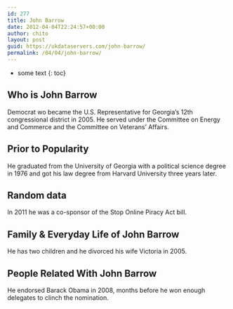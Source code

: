 ```yaml
---
id: 277
title: John Barrow
date: 2012-04-04T22:24:57+00:00
author: chito
layout: post
guid: https://ukdataservers.com/john-barrow/
permalink: /04/04/john-barrow/
---
```


* some text
{: toc}


## Who is  John Barrow
                  
                  
                  
Democrat wo became the U.S. Representative for Georgia&#8217;s 12th congressional district in 2005. He served under the Committee on Energy and Commerce and the Committee on Veterans&#8217; Affairs.
                  
                
                
                
## Prior to Popularity 
                  
                  
                  
He graduated from the University of Georgia with a political science degree in 1976 and got his law degree from Harvard University three years later.
                  
                
                
                
## Random data 
                  
                  
                  
In 2011 he was a co-sponsor of the Stop Online Piracy Act bill.
                  
                
                
                
## Family & Everyday Life of John Barrow
                  
                  
                  
He has two children and he divorced his wife Victoria in 2005.
                  
                
                
                
## People Related With  John Barrow
                  
                  
                  
He endorsed Barack Obama in 2008, months before he won enough delegates to clinch the nomination.
                  
                
              
            
          
          
          
    
    
  
